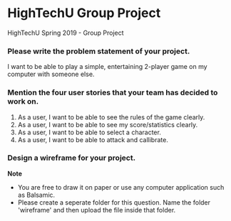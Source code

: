 # HighTechU Group Project 

HighTechU Spring 2019 - Group Project

### Please write the problem statement of your project.

I want to be able to play a simple, entertaining 2-player game on my computer with someone else.

### Mention the four user stories that your team has decided to work on.

 1. As a user, I want to be able to see the rules of the game clearly.
 2. As a user, I want to be able to see my score/statistics clearly.
 3. As a user, I want to be able to select a character.
 4. As a user, I want to be able to attack and callibrate.

### Design a wireframe for your project.

**Note** 

* You are free to draw it on paper or use any computer application such as Balsamic.
* Please create a seperate folder for this question. Name the folder 'wireframe' and then upload the file inside that folder.
